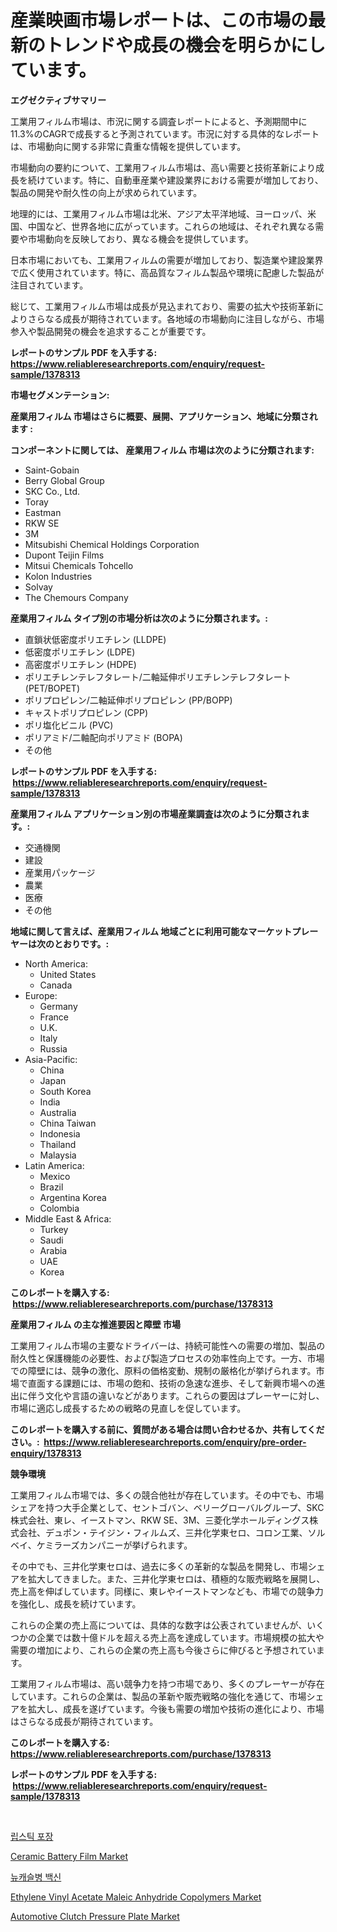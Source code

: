 <p><h1>産業映画市場レポートは、この市場の最新のトレンドや成長の機会を明らかにしています。</h1></p><p><strong>エグゼクティブサマリー</strong></p>
<p><p>工業用フィルム市場は、市況に関する調査レポートによると、予測期間中に11.3%のCAGRで成長すると予測されています。市況に対する具体的なレポートは、市場動向に関する非常に貴重な情報を提供しています。</p><p>市場動向の要約について、工業用フィルム市場は、高い需要と技術革新により成長を続けています。特に、自動車産業や建設業界における需要が増加しており、製品の開発や耐久性の向上が求められています。</p><p>地理的には、工業用フィルム市場は北米、アジア太平洋地域、ヨーロッパ、米国、中国など、世界各地に広がっています。これらの地域は、それぞれ異なる需要や市場動向を反映しており、異なる機会を提供しています。</p><p>日本市場においても、工業用フィルムの需要が増加しており、製造業や建設業界で広く使用されています。特に、高品質なフィルム製品や環境に配慮した製品が注目されています。</p><p>総じて、工業用フィルム市場は成長が見込まれており、需要の拡大や技術革新によりさらなる成長が期待されています。各地域の市場動向に注目しながら、市場参入や製品開発の機会を追求することが重要です。</p></p>
<p><strong>レポートのサンプル PDF を入手する: <a href="https://www.reliableresearchreports.com/enquiry/request-sample/1378313">https://www.reliableresearchreports.com/enquiry/request-sample/1378313</a></strong></p>
<p><strong>市場セグメンテーション:</strong></p>
<p><strong> 産業用フィルム 市場はさらに概要、展開、アプリケーション、地域に分類されます :</strong></p>
<p><strong>コンポーネントに関しては、 産業用フィルム 市場は次のように分類されます: &nbsp;</strong></p>
<p><ul><li>Saint-Gobain</li><li>Berry Global Group</li><li>SKC Co., Ltd.</li><li>Toray</li><li>Eastman</li><li>RKW SE</li><li>3M</li><li>Mitsubishi Chemical Holdings Corporation</li><li>Dupont Teijin Films</li><li>Mitsui Chemicals Tohcello</li><li>Kolon Industries</li><li>Solvay</li><li>The Chemours Company</li></ul></p>
<p><strong> 産業用フィルム タイプ別の市場分析は次のように分類されます。:</strong></p>
<p><ul><li>直鎖状低密度ポリエチレン (LLDPE)</li><li>低密度ポリエチレン (LDPE)</li><li>高密度ポリエチレン (HDPE)</li><li>ポリエチレンテレフタレート/二軸延伸ポリエチレンテレフタレート (PET/BOPET)</li><li>ポリプロピレン/二軸延伸ポリプロピレン (PP/BOPP)</li><li>キャストポリプロピレン (CPP)</li><li>ポリ塩化ビニル (PVC)</li><li>ポリアミド/二軸配向ポリアミド (BOPA)</li><li>その他</li></ul></p>
<p><strong>レポートのサンプル PDF を入手する: &nbsp;<a href="https://www.reliableresearchreports.com/enquiry/request-sample/1378313">https://www.reliableresearchreports.com/enquiry/request-sample/1378313</a></strong></p>
<p><strong> 産業用フィルム アプリケーション別の市場産業調査は次のように分類されます。:</strong></p>
<p><ul><li>交通機関</li><li>建設</li><li>産業用パッケージ</li><li>農業</li><li>医療</li><li>その他</li></ul></p>
<p><strong>地域に関して言えば、産業用フィルム 地域ごとに利用可能なマーケットプレーヤーは次のとおりです。:</strong></p>
<p><ul>
    <li>
        North America:
        <ul>
            <li>United States</li>
            <li>Canada</li>
        </ul>
    </li>
    <li>
        Europe:
        <ul>
            <li>Germany</li>
            <li>France</li>
            <li>U.K.</li>
            <li>Italy</li>
            <li>Russia</li>
        </ul>
    </li>
    <li>
        Asia-Pacific:
        <ul>
            <li>China</li>
            <li>Japan</li>
            <li>South Korea</li>
            <li>India</li>
            <li>Australia</li>
            <li>China Taiwan</li>
            <li>Indonesia</li>
            <li>Thailand</li>
            <li>Malaysia</li>
        </ul>
    </li>
    <li>
        Latin America:
        <ul>
            <li>Mexico</li>
            <li>Brazil</li>
            <li>Argentina Korea</li>
            <li>Colombia</li>
        </ul>
    </li>
    <li>
        Middle East & Africa:
        <ul>
            <li>Turkey</li>
            <li>Saudi</li>
            <li>Arabia</li>
            <li>UAE</li>
            <li>Korea</li>
        </ul>
    </li>
    </ul></p>
<p><strong>このレポートを購入する: &nbsp;<a href="https://www.reliableresearchreports.com/purchase/1378313">https://www.reliableresearchreports.com/purchase/1378313</a></strong></p>
<p><strong>産業用フィルム の主な推進要因と障壁 市場</strong></p>
<p><p>工業用フィルム市場の主要なドライバーは、持続可能性への需要の増加、製品の耐久性と保護機能の必要性、および製造プロセスの効率性向上です。一方、市場での障壁には、競争の激化、原料の価格変動、規制の厳格化が挙げられます。市場で直面する課題には、市場の飽和、技術の急速な進歩、そして新興市場への進出に伴う文化や言語の違いなどがあります。これらの要因はプレーヤーに対し、市場に適応し成長するための戦略の見直しを促しています。</p></p>
<p><strong>このレポートを購入する前に、質問がある場合は問い合わせるか、共有してください。:&nbsp; <a href="https://www.reliableresearchreports.com/enquiry/pre-order-enquiry/1378313">https://www.reliableresearchreports.com/enquiry/pre-order-enquiry/1378313</a></strong></p>
<p><strong>競争環境</strong></p>
<p><p>工業用フィルム市場では、多くの競合他社が存在しています。その中でも、市場シェアを持つ大手企業として、セントゴバン、ベリーグローバルグループ、SKC株式会社、東レ、イーストマン、RKW SE、3M、三菱化学ホールディングス株式会社、デュポン・テイジン・フィルムズ、三井化学東セロ、コロン工業、ソルベイ、ケミラーズカンパニーが挙げられます。</p><p>その中でも、三井化学東セロは、過去に多くの革新的な製品を開発し、市場シェアを拡大してきました。また、三井化学東セロは、積極的な販売戦略を展開し、売上高を伸ばしています。同様に、東レやイーストマンなども、市場での競争力を強化し、成長を続けています。</p><p>これらの企業の売上高については、具体的な数字は公表されていませんが、いくつかの企業では数十億ドルを超える売上高を達成しています。市場規模の拡大や需要の増加により、これらの企業の売上高も今後さらに伸びると予想されています。</p><p>工業用フィルム市場は、高い競争力を持つ市場であり、多くのプレーヤーが存在しています。これらの企業は、製品の革新や販売戦略の強化を通じて、市場シェアを拡大し、成長を遂げています。今後も需要の増加や技術の進化により、市場はさらなる成長が期待されています。</p></p>
<p><strong>このレポートを購入する: &nbsp; <a href="https://www.reliableresearchreports.com/purchase/1378313">https://www.reliableresearchreports.com/purchase/1378313</a></strong></p>
<p><strong>レポートのサンプル PDF を入手する: &nbsp;<a href="https://www.reliableresearchreports.com/enquiry/request-sample/1378313">https://www.reliableresearchreports.com/enquiry/request-sample/1378313</a></strong><strong></strong></p>
<p>&nbsp;</p>
<p><p><a href="https://github.com/sougarounis/Market-Research-Report-List-3/blob/main/7394084114.md">립스틱 포장</a></p><p><a href="https://github.com/gdfhhhj/Market-Research-Report-List-3/blob/main/ceramic-battery-film-market.md">Ceramic Battery Film Market</a></p><p><a href="https://github.com/vs2869dizt0/Market-Research-Report-List-1/blob/main/6112945115.md">뉴캐슬병 백신</a></p><p><a href="https://spotless-saver-8fd.notion.site/Ethylene-Vinyl-Acetate-Maleic-Anhydride-Copolymers-Market-Size-Growing-and-Forecasted-for-period-fro-45abb06476894c53a78741dfa65b77af">Ethylene Vinyl Acetate Maleic Anhydride Copolymers Market</a></p><p><a href="https://issuu.com/reportprime-2/docs/automotive-clutch-pressure-plate-market-size-2030.">Automotive Clutch Pressure Plate Market</a></p></p>